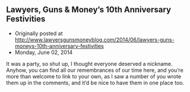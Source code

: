 ## Lawyers, Guns &amp; Money’s 10th Anniversary Festivities

 * Originally posted at http://www.lawyersgunsmoneyblog.com/2014/06/lawyers-guns-moneys-10th-anniversary-festivities
 * Monday, June 02, 2014

It was a party, so shut up, I thought everyone deserved a nickname. Anyhow, you can find all our remembrances of our time here, and you’re more than welcome to link to your own, as I saw a number of you wrote them up in the comments, and it’d be nice to have them in one place too.